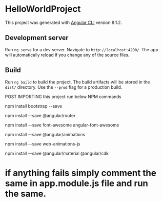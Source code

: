 # HelloWorldProject

This project was generated with [Angular CLI](https://github.com/angular/angular-cli) version 8.1.2.

## Development server

Run `ng serve` for a dev server. Navigate to `http://localhost:4200/`. The app will automatically reload if you change any of the source files.

## Build

Run `ng build` to build the project. The build artifacts will be stored in the `dist/` directory. Use the `--prod` flag for a production build.

POST IMPORTING this project run below NPM commands

npm install bootstrap --save

npm install --save @angular/router

npm install --save font-awesome angular-font-awesome

npm install --save @angular/animations

npm install --save web-animations-js

npm install --save @angular/material @angular/cdk

# if anything fails simply comment the same in app.module.js file and run the same. 
